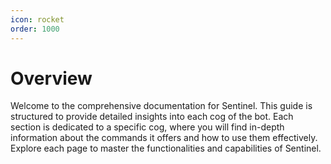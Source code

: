 ```yaml
---
icon: rocket
order: 1000
---
```


# Overview

Welcome to the comprehensive documentation for Sentinel. This guide is structured to provide detailed insights into each cog of the bot. Each section is dedicated to a specific cog, where you will find in-depth information about the commands it offers and how to use them effectively. Explore each page to master the functionalities and capabilities of Sentinel.